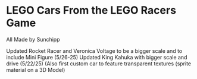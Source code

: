 # LEGO Cars From the LEGO Racers Game
All Made by Sunchipp

Updated Rocket Racer and Veronica Voltage to be a bigger scale and to include Mini Figure (5/26-25)
Updated King Kahuka with bigger scale and drive (5/22/25) (Also first custom car to feature transparent textures (sprite material on a 3D Model)

